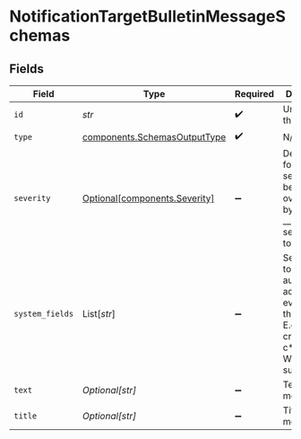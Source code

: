 # NotificationTargetBulletinMessageSchemas


## Fields

| Field                                                                                                      | Type                                                                                                       | Required                                                                                                   | Description                                                                                                |
| ---------------------------------------------------------------------------------------------------------- | ---------------------------------------------------------------------------------------------------------- | ---------------------------------------------------------------------------------------------------------- | ---------------------------------------------------------------------------------------------------------- |
| `id`                                                                                                       | *str*                                                                                                      | :heavy_check_mark:                                                                                         | Unique ID for this output                                                                                  |
| `type`                                                                                                     | [components.SchemasOutputType](../../models/components/schemasoutputtype.md)                               | :heavy_check_mark:                                                                                         | N/A                                                                                                        |
| `severity`                                                                                                 | [Optional[components.Severity]](../../models/components/severity.md)                                       | :heavy_minus_sign:                                                                                         | Default value for message severity, will be overwritten by value of __severity if set. Defaults to warn.   |
| `system_fields`                                                                                            | List[*str*]                                                                                                | :heavy_minus_sign:                                                                                         | Set of fields to automatically add to events using this output. E.g.: cribl_pipe, c*. Wildcards supported. |
| `text`                                                                                                     | *Optional[str]*                                                                                            | :heavy_minus_sign:                                                                                         | Text of the message                                                                                        |
| `title`                                                                                                    | *Optional[str]*                                                                                            | :heavy_minus_sign:                                                                                         | Title of the message                                                                                       |